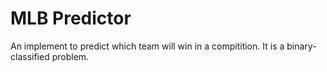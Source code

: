 # MLB Predictor

An implement to predict which team will win in a compitition. It is a binary-classified problem.
